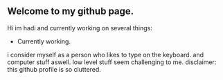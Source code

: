 ## Welcome to my github page.

Hi im hadi and currently working on several things:

- Currently working.


i consider myself as a person who likes to type on the keyboard. and computer stuff aswell. low level stuff seem challenging to me. 
disclaimer: this github profile is so cluttered.

<!--
**idahdam/idahdam** is a ✨ _special_ ✨ repository because its `README.md` (this file) appears on your GitHub profile.

Here are some ideas to get you started:

- 🔭 I’m currently working on ...
- 🌱 I’m currently learning ...
- 👯 I’m looking to collaborate on ...
- 🤔 I’m looking for help with ...
- 💬 Ask me about ...
- 📫 How to reach me: ...
- 😄 Pronouns: ...
- ⚡ Fun fact: ...
-->
